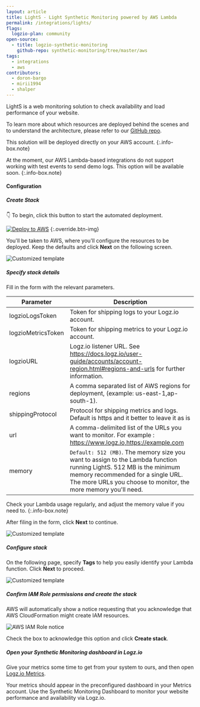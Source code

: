 ```yaml
---
layout: article
title: LightS - Light Synthetic Monitoring powered by AWS Lambda
permalink: /integrations/lights/
flags:
  logzio-plan: community
open-source:
  - title: logzio-synthetic-monitoring
    github-repo: synthetic-monitoring/tree/master/aws
tags:
  - integrations
  - aws
contributors:
  - doron-bargo
  - mirii1994
  - shalper
---
```



LightS is a web monitoring solution to check availability and load performance of your website.

To learn more about which resources are deployed behind the scenes and to understand the architecture, please refer to our [GitHub repo](https://github.com/logzio/synthetic-monitoring/tree/master/aws).

This solution will be deployed directly on your AWS account.
{:.info-box.note}

<!-- info-box-start:info -->
At the moment, our AWS Lambda-based integrations do not support working with test events to send demo logs. This option will be available soon.
{:.info-box.note}
<!-- info-box-end -->


#### Configuration

<div class="tasklist">

##### Create Stack

👇 To begin, click this button to start the automated deployment.

[![Deploy to AWS](https://dytvr9ot2sszz.cloudfront.net/logz-docs/lights/LightS-button.png)](https://console.aws.amazon.com/cloudformation/home?region=us-east-1#/stacks/create/template?templateURL=https://sm-template.s3.amazonaws.com/0.0.2/auto-deployment.yaml&stackName=logzio-sm-auto-deployment)
{:.override.btn-img}

You'll be taken to AWS, where you'll configure the resources to be deployed.
Keep the defaults and click **Next** on the following screen.

![Customized template](https://dytvr9ot2sszz.cloudfront.net/logz-docs/lights/lights-create-stack.png)

##### Specify stack details

Fill in the form with the relevant parameters.

| Parameter | Description |
|---|---|
| logzioLogsToken | Token for shipping logs to your Logz.io account. |
| logzioMetricsToken | Token for shipping metrics to your Logz.io account. |
| logzioURL | Logz.io listener URL. See https://docs.logz.io/user-guide/accounts/account-region.html#regions-and-urls for further information. |
| regions | A comma separated list of AWS regions for deployment, (example: us-east-1,ap-south-1). |
| shippingProtocol | Protocol for shipping metrics and logs. Default is https and it better to leave it as is |
| url | A comma-delimited list of the URLs you want to monitor. For example : https://www.logz.io,https://example.com |
| memory | `Default: 512 (MB)`. The memory size you want to assign to the Lambda function running LightS. 512 MB is the minimum memory recommended for a single URL. The more URLs you choose to monitor, the more memory you'll need.  |


Check your Lambda usage regularly, and adjust the memory value if you need to.
{:.info-box.note}

After filing in the form, click **Next** to continue.

![Customized template](https://dytvr9ot2sszz.cloudfront.net/logz-docs/lights/lights-params-12182020.png)

##### Configure stack

On the following page, specify **Tags** to help you easily identify your Lambda function. Click **Next** to proceed.

![Customized template](https://dytvr9ot2sszz.cloudfront.net/logz-docs/lights/lights-stack-options.png)

##### Confirm IAM Role permissions and create the stack

AWS will automatically show a notice requesting that you acknowledge that AWS CloudFormation might create IAM resources.

![AWS IAM Role notice](https://dytvr9ot2sszz.cloudfront.net/logz-docs/lights/LightS-IAM-role-notice.png)

Check the box to acknowledge this option and click **Create stack**.

##### Open your Synthetic Monitoring dashboard in Logz.io

Give your metrics some time to get from your system to ours, and then open [Logz.io Metrics](https://app.logz.io/#/dashboard/metrics/).

Your metrics should appear in the preconfigured dashboard in your Metrics account. Use the Synthetic Monitoring Dashboard to monitor your website performance and availability via Logz.io.

</div>
